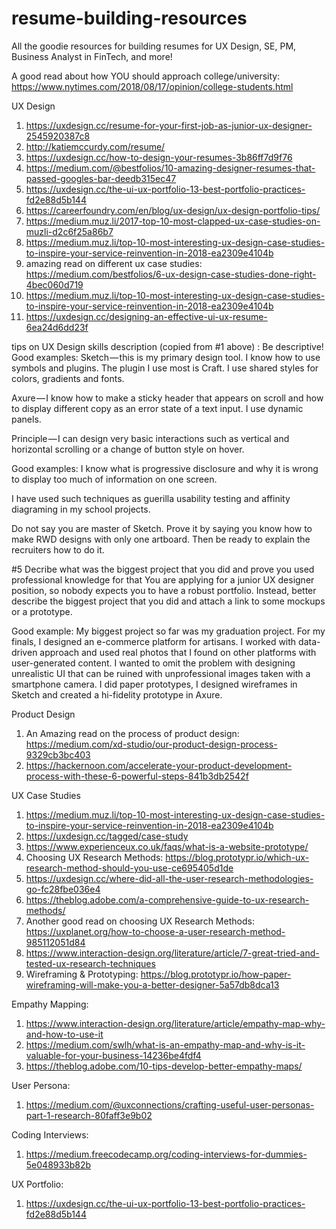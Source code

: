 # resume-building-resources
All the goodie resources for building resumes for UX Design, SE, PM, Business Analyst in FinTech, and more!

A good read about how YOU should approach college/university: https://www.nytimes.com/2018/08/17/opinion/college-students.html


UX Design
1. https://uxdesign.cc/resume-for-your-first-job-as-junior-ux-designer-2545920387c8
2. http://katiemccurdy.com/resume/
3. https://uxdesign.cc/how-to-design-your-resumes-3b86ff7d9f76
4. https://medium.com/@bestfolios/10-amazing-designer-resumes-that-passed-googles-bar-deedb315ec47
5. https://uxdesign.cc/the-ui-ux-portfolio-13-best-portfolio-practices-fd2e88d5b144
6. https://careerfoundry.com/en/blog/ux-design/ux-design-portfolio-tips/
7. https://medium.muz.li/2017-top-10-most-clapped-ux-case-studies-on-muzli-d2c6f25a86b7
8. https://medium.muz.li/top-10-most-interesting-ux-design-case-studies-to-inspire-your-service-reinvention-in-2018-ea2309e4104b
9. amazing read on different ux case studies: https://medium.com/bestfolios/6-ux-design-case-studies-done-right-4bec060d719
10. https://medium.muz.li/top-10-most-interesting-ux-design-case-studies-to-inspire-your-service-reinvention-in-2018-ea2309e4104b
11. https://uxdesign.cc/designing-an-effective-ui-ux-resume-6ea24d6dd23f


tips on UX Design skills description (copied from #1 above) :
Be descriptive! Good examples:
Sketch — this is my primary design tool. I know how to use symbols and plugins. The plugin I use most is Craft. I use shared styles for colors, gradients and fonts.

Axure — I know how to make a sticky header that appears on scroll and how to display different copy as an error state of a text input. I use dynamic panels.

Principle — I can design very basic interactions such as vertical and horizontal scrolling or a change of button style on hover.

Good examples:
I know what is progressive disclosure and why it is wrong to display too much of information on one screen.

I have used such techniques as guerilla usability testing and affinity diagraming in my school projects.

Do not say you are master of Sketch. Prove it by saying you know how to make RWD designs with only one artboard. Then be ready to explain the recruiters how to do it.

#5 Decribe what was the biggest project that you did and prove you used professional knowledge for that
You are applying for a junior UX designer position, so nobody expects you to have a robust portfolio. Instead, better describe the biggest project that you did and attach a link to some mockups or a prototype.

Good example:
My biggest project so far was my graduation project. For my finals, I designed an e-commerce platform for artisans. I worked with data-driven approach and used real photos that I found on other platforms with user-generated content. I wanted to omit the problem with designing unrealistic UI that can be ruined with unprofessional images taken with a smartphone camera. I did paper prototypes, I designed wireframes in Sketch and created a hi-fidelity prototype in Axure.

Product Design
1. An Amazing read on the process of product design: https://medium.com/xd-studio/our-product-design-process-9329cb3bc403
2. https://hackernoon.com/accelerate-your-product-development-process-with-these-6-powerful-steps-841b3db2542f


UX Case Studies
1. https://medium.muz.li/top-10-most-interesting-ux-design-case-studies-to-inspire-your-service-reinvention-in-2018-ea2309e4104b
2. https://uxdesign.cc/tagged/case-study
3. https://www.experienceux.co.uk/faqs/what-is-a-website-prototype/
4. Choosing UX Research Methods: https://blog.prototypr.io/which-ux-research-method-should-you-use-ce695405d1de
5. https://uxdesign.cc/where-did-all-the-user-research-methodologies-go-fc28fbe036e4
6. https://theblog.adobe.com/a-comprehensive-guide-to-ux-research-methods/
7. Another good read on choosing UX Research Methods: https://uxplanet.org/how-to-choose-a-user-research-method-985112051d84
8. https://www.interaction-design.org/literature/article/7-great-tried-and-tested-ux-research-techniques
9. Wireframing & Prototyping: https://blog.prototypr.io/how-paper-wireframing-will-make-you-a-better-designer-5a57db8dca13

Empathy Mapping:
1. https://www.interaction-design.org/literature/article/empathy-map-why-and-how-to-use-it
2. https://medium.com/swlh/what-is-an-empathy-map-and-why-is-it-valuable-for-your-business-14236be4fdf4
3. https://theblog.adobe.com/10-tips-develop-better-empathy-maps/

User Persona:
1. https://medium.com/@uxconnections/crafting-useful-user-personas-part-1-research-80faff3e9b02

Coding Interviews:
1. https://medium.freecodecamp.org/coding-interviews-for-dummies-5e048933b82b

UX Portfolio:
1. https://uxdesign.cc/the-ui-ux-portfolio-13-best-portfolio-practices-fd2e88d5b144
